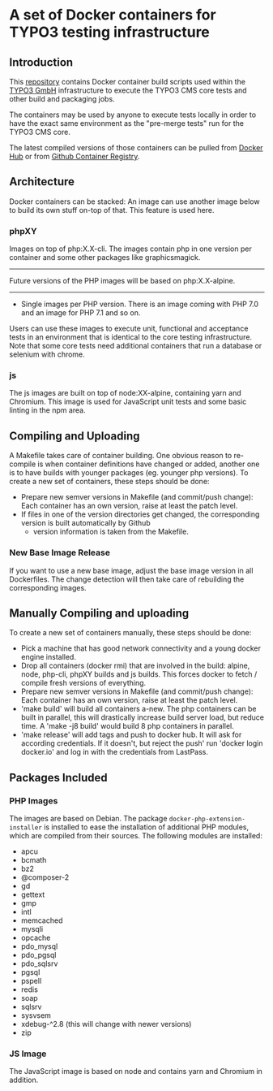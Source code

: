 # A set of Docker containers for TYPO3 testing infrastructure


## Introduction

This [repository](https://github.com/TYPO3GmbH/infra-bamboo-remote-agent) contains
Docker container build scripts used within the [TYPO3 GmbH](https://typo3.com) infrastructure
to execute the TYPO3 CMS core tests and other build and packaging jobs.

The containers may be used by anyone to execute tests locally in order to have the exact
same environment as the "pre-merge tests" run for the TYPO3 CMS core.

The latest compiled versions of those containers can be pulled from [Docker Hub](https://hub.docker.com/r/typo3gmbh/) or from [Github Container Registry](https://github.com/orgs/TYPO3GmbH/packages).


## Architecture

Docker containers can be stacked: An image can use another image below to build its
own stuff on-top of that. This feature is used here.


### phpXY

Images on top of php:X.X-cli. The images contain php in one version per container and
some other packages like graphicsmagick.

---
Future versions of the PHP images will be based on php:X.X-alpine.

---

* Single images per PHP version. There is an image coming with PHP 7.0 and an image for PHP 7.1 and so on.

Users can use these images to execute unit, functional and acceptance tests in an environment that is
identical to the core testing infrastructure. Note that some core tests need additional containers that
run a database or selenium with chrome.


### js

The js images are built on top of node:XX-alpine, containing yarn and Chromium. This image is used for JavaScript unit
tests and some basic linting in the npm area.


## Compiling and Uploading

A Makefile takes care of container building. One obvious reason to re-compile is when
container definitions have changed or added, another one is to have builds with younger
packages (eg. younger php versions). To create a new set of containers, these steps should be done:

* Prepare new semver versions in Makefile (and commit/push change): Each container has an own
  version, raise at least the patch level.
* If files in one of the version directories get changed, the corresponding version is built automatically by Github
  - version information is taken from the Makefile.

### New Base Image Release

If you want to use a new base image, adjust the base image version in all Dockerfiles. The change detection will then
take care of rebuilding the corresponding images.

## Manually Compiling and uploading

To create a new set of containers manually, these steps should be done:

* Pick a machine that has good network connectivity and a young docker engine installed.
* Drop all containers (docker rmi) that are involved in the build: alpine, node, php-cli,
  phpXY builds and js builds. This forces docker to fetch / compile fresh versions of
  everything.
* Prepare new semver versions in Makefile (and commit/push change): Each container has an own
  version, raise at least the patch level.
* 'make build' will build all containers a-new. The php containers can be built in parallel,
  this will drastically increase build server load, but reduce time. A 'make -j8 build' would build
  8 php containers in parallel.
* 'make release' will add tags and push to docker hub. It will ask for according credentials.
   If it doesn't, but reject the push' run 'docker login docker.io' and log in with the credentials from LastPass.


## Packages Included

### PHP Images

The images are based on Debian. The package `docker-php-extension-installer` is installed to ease the installation of
additional PHP modules, which are compiled from their sources. The following modules are installed:

 * apcu
 * bcmath
 * bz2
 * @composer-2
 * gd
 * gettext
 * gmp
 * intl
 * memcached
 * mysqli
 * opcache
 * pdo_mysql
 * pdo_pgsql
 * pdo_sqlsrv
 * pgsql
 * pspell
 * redis
 * soap
 * sqlsrv
 * sysvsem
 * xdebug-^2.8 (this will change with newer versions)
 * zip


### JS Image

The JavaScript image is based on node and contains yarn and Chromium in addition.
